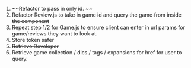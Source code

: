 1. ~~Refactor <Router path="/review/:id"/> to pass in only id. ~~
2. ~~Refactor Review.js to take in game id and query the game from inside the component~~
3. Repeat step 1/2 for Game.js to ensure client can enter in url params for game/reviews they want to look at.
4. Store token safer
5. ~~Retrieve Developer~~
6. Retrieve game collection / dlcs / tags / expansions for href for user to query.